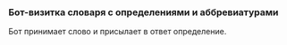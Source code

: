 ### Бот-визитка словаря с определениями и аббревиатурами

Бот принимает слово и присылает в ответ определение.
